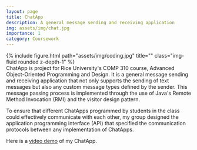 ```yaml
---
layout: page
title: ChatApp
description: A general message sending and receiving application
img: assets/img/chat.jpg
importance: 1
category: Coursework
---
```

<div class="row">
    <div class="col-sm mt-3 mt-md-0">
        {% include figure.html path="assets/img/coding.jpg" title="" class="img-fluid rounded z-depth-1" %}
    </div>
</div>
ChatApp is project for Rice University's COMP 310 course, Advanced Object-Oriented Programming and Design. It is a general message sending and receiving application that not only supports the sending of text messages but also any custom message types defined by the sender. This message passing process is
implemented through the use of Java's Remote Method Invocation (RMI) and the visitor design pattern.

To ensure that different ChatApps programmed by students in the class could
effectively communicate with each other, my group designed the application programming interface (API) that specified the communication protocols between any implementation of ChatApps.

Here is a <a href="https://www.youtube.com/watch?v=x1PFeNmZKIs">video demo</a> of my ChatApp.
